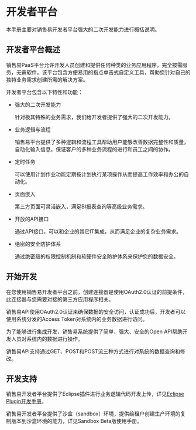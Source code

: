 # 开发者平台

本手册主要对销售易开发者平台强大的二次开发能力进行概括说明。

## 开发者平台概述

销售易PaaS平台允许开发人员创建和提供任何种类的业务应用程序，完全按需服务，无需软件。该平台包含方便易用的指点单击式自定义工具，帮助您针对自己的独特业务需求创建所需的解决方案。

开发者平台包含以下特性和功能：

* 强大的二次开发能力

  针对极其特殊的业务需求，我们给开发者提供了强大的二次开发能力。

* 业务逻辑与流程

  销售易平台提供了多种逻辑和流程工具帮助用户能够改善数据完整性和质量，自动化输入信息，保证客户的多种业务流程的进行和员工之间的协作。

* 定时任务

  可以使用计划作业功能定期按计划执行某项操作从而提高工作效率和办公的自动化。

* 页面嵌入

  第三方页面可灵活嵌入，满足BI报表查询等高级业务需求。

* 开放的API接口

  通过API接口，可以和企业的其它IT集成，从而满足企业的复杂业务需求。

* 绝密的安全防护体系

  通过绝密级的权限控制机制和软硬件安全防护体系来保护您的数据安全。

## 开始开发

在您使用销售易开发者平台之前，创建连接器是使用OAuth2.0认证的前提条件，此连接器与您需要对接的第三方应用程序相关。

销售易API使用OAuth2.0认证来确保数据的安全访问，认证成功后，开发者可以使用系统分发的Access Token对系统内的业务数据进行访问。

为了能够进行集成开发，销售易系统提供了简单、强大、安全的Open API帮助开发人员对系统内的数据进行操作。

销售易API支持通过GET、POST和POST流三种方式进行对系统的数据查询和修改。

## 开发支持

销售易开发者平台提供了Eclipse插件进行业务逻辑代码开发上传，详见[Eclipse Plugin开发手册](https://github.com/Doraliudd/eclipsePlugin)。

销售易开发者平台提供了沙盒（sandbox）环境，提供给租户创建生产环境的复制版本到沙盒环境的能力，详见Sandbox Beta版使用手册。



